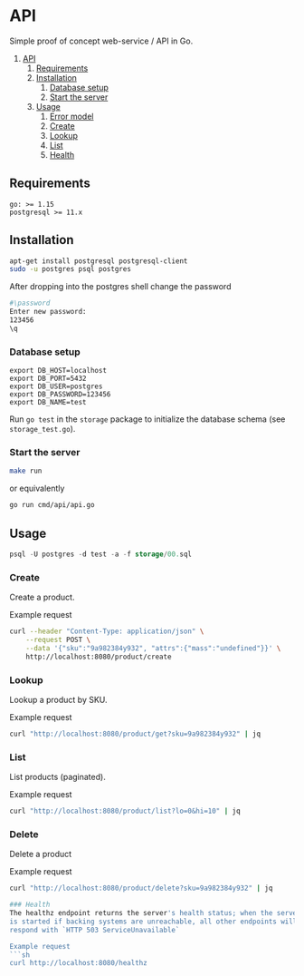 # API
Simple proof of concept web-service / API in Go.

<!-- BEGIN generated code . -->
1.	[ API](#api)
	1.	[ Requirements](#requirements)
	2.	[ Installation](#installation)
		1.	[ Database setup](#database-setup)
		2.	[ Start the server](#start-the-server)
	3.	[ Usage](#usage)
		1.	[ Error model](#error-model)
		2.	[ Create](#create)
		3.	[ Lookup](#lookup)
		4.	[ List](#list)
		5.	[ Health](#health)
<!-- END generated code . -->

## Requirements
```
go: >= 1.15
postgresql >= 11.x
```

## Installation
```sh
apt-get install postgresql postgresql-client
sudo -u postgres psql postgres
```

After dropping into the postgres shell change the password
```sh
#\password
Enter new password:
123456
\q
```

### Database setup

```
export DB_HOST=localhost
export DB_PORT=5432
export DB_USER=postgres
export DB_PASSWORD=123456
export DB_NAME=test
```

Run `go test` in the `storage` package to initialize the database schema
(see `storage_test.go`).

### Start the server
```sh
make run
```
or equivalently 
```sh
go run cmd/api/api.go
```

## Usage

```sql
psql -U postgres -d test -a -f storage/00.sql 
```

### Create
Create a product.

Example request

```sh
curl --header "Content-Type: application/json" \
	--request POST \
	--data '{"sku":"9a982384y932", "attrs":{"mass":"undefined"}}' \
    http://localhost:8080/product/create
```

### Lookup
Lookup a product by SKU.

Example request
```sh
curl "http://localhost:8080/product/get?sku=9a982384y932" | jq
```

### List 
List products (paginated).

Example request
```sh
curl "http://localhost:8080/product/list?lo=0&hi=10" | jq
```

### Delete
Delete a product

Example request
```sh
curl "http://localhost:8080/product/delete?sku=9a982384y932" | jq

### Health
The healthz endpoint returns the server's health status; when the server
is started if backing systems are unreachable, all other endpoints will
respond with `HTTP 503 ServiceUnavailable`

Example request
```sh
curl http://localhost:8080/healthz
```
